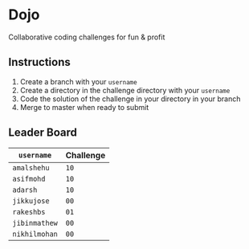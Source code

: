 # Dojo

Collaborative coding challenges for fun & profit

## Instructions

1. Create a branch with your `username`
2. Create a directory in the challenge directory with your `username`
3. Code the solution of the challenge in your directory in your branch
4. Merge to master when ready to submit

## Leader Board

`username`    | Challenge
------------- | ---------
`amalshehu`   | `10`
`asifmohd`    | `10`
`adarsh`      | `10`
`jikkujose`   | `00`
`rakeshbs`    | `01`
`jibinmathew` | `00`
`nikhilmohan` | `00`
